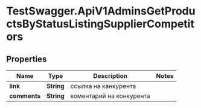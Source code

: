 # TestSwagger.ApiV1AdminsGetProductsByStatusListingSupplierCompetitors

## Properties

Name | Type | Description | Notes
------------ | ------------- | ------------- | -------------
**link** | **String** | ссылка на канкурента | 
**comments** | **String** | коментарий на конкурента | 


